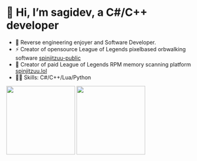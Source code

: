 # 👋 Hi, I’m sagidev, a C#/C++ developer

- 👀 Reverse engineering enjoyer and Software Developer.  
- ⚡ Creator of opensource League of Legends pixelbased orbwalking software [spinjitzuu-public](https://github.com/sagidev/spinjitzuu-public)
- 🚀 Creator of paid League of Legends RPM memory scanning platform [spinjitzuu.lol](https://league-script.com/)
- 👨‍💻 Skills: C#/C++/Lua/Python
<p>
  <img height="180em" src="https://github-readme-stats.vercel.app/api?username=sagidev&show_icons=true&hide_border=true&&count_private=true&include_all_commits=true&custom_title=sagidev%27s%20Github%20Statistics&theme=github_dark" />
  <img height="180em" src="https://github-readme-stats.vercel.app/api/top-langs/?username=sagidev&exclude_repo=KNN-Image-Classification&show_icons=true&hide_border=true&layout=compact&langs_count=8&theme=github_dark"/>
</p>

